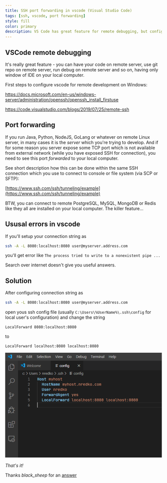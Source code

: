 ```yaml
---
title: SSH port forwarding in vscode (Visual Studio Code)
tags: [ssh, vscode, port forwarding]
style: fill
color: primary
description: VS Code has great feature for remote debugging, but configuring port forwarding is not obvious
---
```


## VSCode remote debugging

It's really great feature - you can have your code on remote server, use git repo on remote server, run debug on remote server and so on, having only window of IDE on your local computer.

First steps to configure vscode for remote development on Windows:

[https://docs.microsoft.com/en-us/windows-server/administration/openssh/openssh_install_firstuse ](https://docs.microsoft.com/en-us/windows-server/administration/openssh/openssh_install_firstuse )

[https://code.visualstudio.com/blogs/2019/07/25/remote-ssh ](https://code.visualstudio.com/blogs/2019/07/25/remote-ssh) 


## Port forwarding

If you run Java, Python, NodeJS, GoLang or whatever on remote Linux server, in many cases it is the _server_ which you're trying to develop. And if for some reason you server expose some TCP port which is not available from external network (while you have exposed SSH for connection), you need to see this port _forwarded_ to your local computer.

See short description how this can be done within the same SSH connection which you use to connect to console or file system (via SCP or SFTP):

[https://www.ssh.com/ssh/tunneling/example](https://www.ssh.com/ssh/tunneling/example)

BTW, you can connect to remote PostgreSQL, MySQL, MongoDB or Redis like they all are installed on your local computer. The killer feature...

## Ususal errors in vscode

If you'll setup your connection string as

```bash
ssh -A -L 8080:localhost:8080 user@myserver.address.com
```

you'll get error like `The process tried to write to a nonexistent pipe ...`

Search over internet doesn't give you useful answers.


## Solution

After configuring connection string as 

```bash 
ssh -A -L 8080:localhost:8080 user@myserver.address.com

``` 
open yous ssh config file (usually `C:\Users\%UserName%\.ssh\config` for local user's configuration) and change the string 

```
LocalForward 8080:localhost:8080 
``` 

to 

```
LocalForward localhost:8080 localhost:8080
``` 

![](/assets/img/vscode.png)

*That's it!*

Thanks _black_sheep_ for an [answer](https://superuser.com/questions/722473/ssh-config-missing-target-argument/722474)
